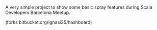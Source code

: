 A very simple project to show some basic spray features during Scala Developers Barcelona Meetup.

(forks bitbucket.org/ignasi35/hashboard)

